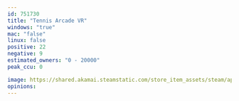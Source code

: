 ```yaml
---
id: 751730
title: "Tennis Arcade VR"
windows: "true"
mac: "false"
linux: false
positive: 22
negative: 9
estimated_owners: "0 - 20000"
peak_ccu: 0

image: https://shared.akamai.steamstatic.com/store_item_assets/steam/apps/751730/header.jpg?t=1543005440
opinions:
---
```

